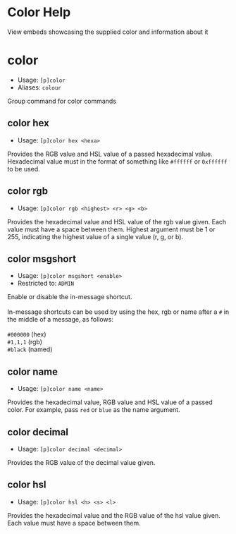 # Color Help

View embeds showcasing the supplied color and information about it

# color
 - Usage: `[p]color `
 - Aliases: `colour`

Group command for color commands

## color hex
 - Usage: `[p]color hex <hexa> `

Provides the RGB value and HSL value of a passed hexadecimal value.  Hexadecimal value must in the format of something like `#ffffff` or `0xffffff` to be used.

## color rgb
 - Usage: `[p]color rgb <highest> <r> <g> <b> `

Provides the hexadecimal value and HSL value of the rgb value given.  Each value must have a space between them.  Highest argument must be 1 or 255, indicating the highest value of a single value (r, g, or b).

## color msgshort
 - Usage: `[p]color msgshort <enable> `
 - Restricted to: `ADMIN`

Enable or disable the in-message shortcut.<br/><br/>In-message shortcuts can be used by using the hex, rgb or name after a `#` in the middle of a message, as follows:<br/><br/>`#000000` (hex)<br/>`#1,1,1` (rgb)<br/>`#black` (named)

## color name
 - Usage: `[p]color name <name> `

Provides the hexadecimal value, RGB value and HSL value of a passed color.  For example, pass `red` or `blue` as the name argument.

## color decimal
 - Usage: `[p]color decimal <decimal> `

Provides the RGB value of the decimal value given.

## color hsl
 - Usage: `[p]color hsl <h> <s> <l> `

Provides the hexadecimal value and the RGB value of the hsl value given.  Each value must have a space between them.

